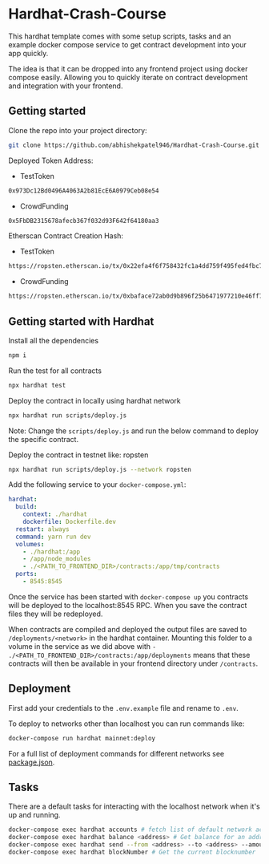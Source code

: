 # Hardhat-Crash-Course
This hardhat template comes with some setup scripts, tasks and an example docker compose service to get contract development into your app quickly.

The idea is that it can be dropped into any frontend project using docker compose easily. Allowing you to quickly iterate on contract development and integration with your frontend.

## Getting started
Clone the repo into your project directory:
```bash
git clone https://github.com/abhishekpatel946/Hardhat-Crash-Course.git hardhat
```

Deployed Token Address:
- TestToken
```bash
0x973Dc12Bd0496A4063A2b81EcE6A0979Ceb08e54
```
- CrowdFunding
```bash
0x5FbDB2315678afecb367f032d93F642f64180aa3
```

Etherscan Contract Creation Hash:
- TestToken
```bash
https://ropsten.etherscan.io/tx/0x22efa4f6f758432fc1a4dd759f495fed4fbc73792e7f4f0b99204b542be591bf
```
- CrowdFunding
```bash
https://ropsten.etherscan.io/tx/0xbaface72ab0d9b896f25b6471977210e46ff7ac0e136e7a4d8e3d88208eaf010
```
## Getting started with Hardhat
Install all the dependencies
```bash
npm i
```

Run the test for all contracts
```bash
npx hardhat test
```

Deploy the contract in locally using hardhat network
```bash
npx hardhat run scripts/deploy.js
```

Note: Change the `scripts/deploy.js` and run the below command to deploy the specific contract.

Deploy the contract in testnet like: ropsten
```bash
npx hardhat run scripts/deploy.js --network ropsten
```



Add the following service to your `docker-compose.yml`:
```yaml
hardhat:
  build:
    context: ./hardhat
    dockerfile: Dockerfile.dev
  restart: always
  command: yarn run dev
  volumes: 
    - ./hardhat:/app
    - /app/node_modules
    - ./<PATH_TO_FRONTEND_DIR>/contracts:/app/tmp/contracts
  ports:
    - 8545:8545
```



Once the service has been started with `docker-compose up` you contracts will be deployed to the localhost:8545 RPC. When you save the contract files they will be redeployed.

When contracts are compiled and deployed the output files are saved to `/deployments/<network>` in the hardhat container. Mounting this folder to a volume in the service as we did above with `- ./<PATH_TO_FRONTEND_DIR>/contracts:/app/deployments` means that these contracts will then be available in your frontend directory under `/contracts`.

## Deployment
First add your credentials to the `.env.example` file and rename to `.env`.

To deploy to networks other than localhost you can run commands like:
```bash
docker-compose run hardhat mainnet:deploy
```
For a full list of deployment commands for different networks see [package.json](/package.json).

## Tasks
There are a default tasks for interacting with the localhost network when it's up and running. 
```bash
docker-compose exec hardhat accounts # fetch list of default network accounts
docker-compose exec hardhat balance <address> # Get balance for an address
docker-compose exec hardhat send --from <address> --to <address> --amount 10 # Send ETH from one address to another
docker-compose exec hardhat blockNumber # Get the current blocknumber
